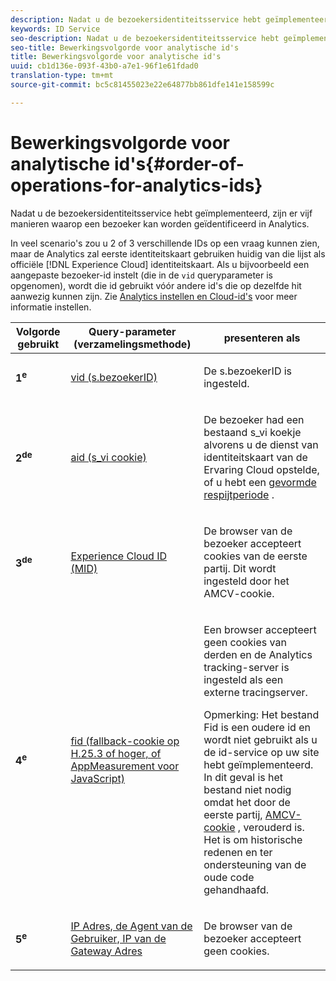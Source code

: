 ```yaml
---
description: Nadat u de bezoekersidentiteitsservice hebt geïmplementeerd, zijn er vijf manieren waarop een bezoeker kan worden geïdentificeerd in Analytics.
keywords: ID Service
seo-description: Nadat u de bezoekersidentiteitsservice hebt geïmplementeerd, zijn er vijf manieren waarop een bezoeker kan worden geïdentificeerd in Analytics.
seo-title: Bewerkingsvolgorde voor analytische id's
title: Bewerkingsvolgorde voor analytische id's
uuid: cb1d136e-093f-43b0-a7e1-96f1e61fdad0
translation-type: tm+mt
source-git-commit: bc5c81455023e22e64877bb861dfe141e158599c

---
```



# Bewerkingsvolgorde voor analytische id&#39;s{#order-of-operations-for-analytics-ids}

Nadat u de bezoekersidentiteitsservice hebt geïmplementeerd, zijn er vijf manieren waarop een bezoeker kan worden geïdentificeerd in Analytics.

In veel scenario&#39;s zou u 2 of 3 verschillende IDs op een vraag kunnen zien, maar de Analytics zal eerste identiteitskaart gebruiken huidig van die lijst als officiële [!DNL Experience Cloud] identiteitskaart. Als u bijvoorbeeld een aangepaste bezoeker-id instelt (die in de `vid` queryparameter is opgenomen), wordt die id gebruikt vóór andere id&#39;s die op dezelfde hit aanwezig kunnen zijn. Zie [Analytics instellen en Cloud-id&#39;s](../../reference/analytics-reference/analytics-ids.md#concept-f381dd18ee184c6c8e48286937a161d6) voor meer informatie instellen.

<table id="table_D267D36451F643D1BB68AF6FEAA6AD1A"> 
 <thead> 
  <tr> 
   <th colname="col1" class="entry"> Volgorde gebruikt </th> 
   <th colname="col2" class="entry"> Query-parameter (verzamelingsmethode) </th> 
   <th colname="col3" class="entry"> presenteren als </th> 
  </tr> 
 </thead>
 <tbody> 
  <tr> 
   <td colname="col1"> <p> <b>1<sup>e</sup></b> </p> </td> 
   <td colname="col2"> <p> <a href="https://marketing.adobe.com/resources/help/en_US/sc/implement/?f=visid_custom" format="http" scope="external"> vid (s.bezoekerID)</a> </p> </td> 
   <td colname="col3"> <p>De <span class="codeph"> s.bezoekerID</span> is ingesteld. </p> </td> 
  </tr> 
  <tr> 
   <td colname="col1"> <p> <b>2<sup>de</sup></b> </p> </td> 
   <td colname="col2"> <p> <a href="https://marketing.adobe.com/resources/help/en_US/sc/implement/?f=visid_analytics" format="http" scope="external"> aid (s_vi cookie)</a> </p> </td> 
   <td colname="col3"> <p>De bezoeker had een bestaand s_vi koekje alvorens u de dienst van identiteitskaart van de <span class="keyword"> Ervaring Cloud</span> opstelde, of u hebt een <a href="../../reference/analytics-reference/grace-period.md" format="dita" scope="local"> gevormde respijtperiode</a> . </p> </td> 
  </tr> 
  <tr> 
   <td colname="col1"> <p> <b>3<sup>de</sup></b> </p> </td> 
   <td colname="col2"> <p> <a href="../../introduction/cookies.md#section-7ff7d96d6e4141b08a84a75a63d7814c" format="dita" scope="local"> Experience Cloud ID (MID) </a> </p> </td> 
   <td colname="col3"> <p>De browser van de bezoeker accepteert cookies van de eerste partij. Dit wordt ingesteld door het AMCV-cookie. </p> </td> 
  </tr> 
  <tr> 
   <td colname="col1"> <p> <b>4<sup>e</sup></b> </p> </td> 
   <td colname="col2"> <p> <a href="https://marketing.adobe.com/resources/help/en_US/sc/implement/?f=visid_fallback" format="http" scope="external"> fid (fallback-cookie op H.25.3 of hoger, of AppMeasurement voor JavaScript)</a> </p> </td> 
   <td colname="col3"> <p>Een browser accepteert geen cookies van derden en de Analytics tracking-server is ingesteld als een externe tracingserver. </p> <p> <p>Opmerking: Het bestand <span class="codeph"> Fid</span> is een oudere id en wordt niet gebruikt als u de id-service op uw site hebt geïmplementeerd. In dit geval is het <span class="codeph"> bestand</span> niet nodig omdat het door de eerste partij, <a href="../../introduction/cookies.md" format="dita" scope="local"> AMCV-cookie</a> , verouderd is. Het is om historische redenen en ter ondersteuning van de oude code gehandhaafd. </p> </p> </td> 
  </tr> 
  <tr> 
   <td colname="col1"> <p> <b>5<sup>e</sup></b> </p> </td> 
   <td colname="col2"> <p> <a href="https://marketing.adobe.com/resources/help/en_US/sc/implement/?f=visid_fallback" format="http" scope="external"> IP Adres, de Agent van de Gebruiker, IP van de Gateway Adres</a> </p> </td> 
   <td colname="col3"> <p>De browser van de bezoeker accepteert geen cookies. </p> </td> 
  </tr> 
 </tbody> 
</table>


